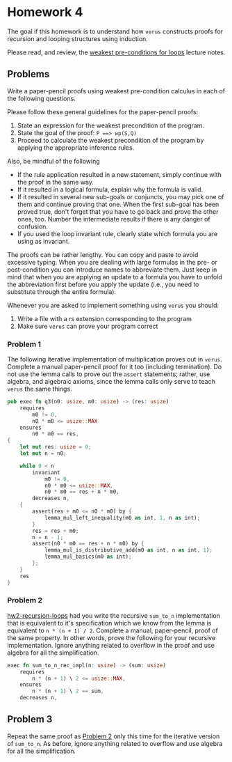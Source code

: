 
# Homework 4

The goal if this homework is to understand how `verus` constructs proofs for recursion and looping structures using induction.

Please read, and review, the [weakest pre-conditions for loops](https://bitbucket.org/byucs329/byu-cs-329-lecture-notes/src/master/wp-for-loops.md) lecture notes.

## Problems

Write a paper-pencil proofs using weakest pre-condition calculus in each of the following questions.

Please follow these general guidelines for the paper-pencil proofs:

1. State an expression for the weakest precondition of the program.
1. State the goal of the proof: `P ==> wp(S,Q)`
1. Proceed to calculate the weakest precondition of the program by applying the appropriate inference rules.

Also, be mindful of the following

* If the rule application resulted in a new statement, simply continue with the proof in the same way.
* If it resulted in a logical formula, explain why the formula is valid.
* If it resulted in several new sub-goals or conjuncts, you may pick one of them and continue proving that one. When the first sub-goal has been proved true, don't forget that you have to go back and prove the other ones, too. Number the intermediate results if there is any danger of confusion.
* If you used the loop invariant rule, clearly state which formula you are using as invariant.

The proofs can be rather lengthy. You can copy and paste to avoid excessive typing. When you are dealing with large formulas in the pre- or post-condition you can introduce names to abbreviate them. Just keep in mind that when you are applying an update to a formula you have to unfold the abbreviation first before you apply the update (i.e., you need to substitute through the entire formula).

Whenever you are asked to implement something using `verus` you should:

1. Write a file with a *rs* extension corresponding to the program
1. Make sure `verus` can prove your program correct

### Problem 1

The following iterative implementation of multiplication proves out in `verus`. Complete a manual paper-pencil proof for it too (including termination). Do not use the lemma calls to prove out the `assert` statements; rather, use algebra, and algebraic axioms, since the lemma calls only serve to teach `verus` the same things.

```rust
pub exec fn q3(n0: usize, m0: usize) -> (res: usize)
    requires
        m0 != 0,
        n0 * m0 <= usize::MAX
    ensures
        n0 * m0 == res,
{
    let mut res: usize = 0;
    let mut n = n0;

    while 0 < n
        invariant
            m0 != 0,
            n0 * m0 <= usize::MAX,
            n0 * m0 == res + n * m0,
        decreases n,
    {
        assert(res + m0 <= n0 * m0) by {
            lemma_mul_left_inequality(m0 as int, 1, n as int);
        }
        res = res + m0;
        n = n - 1;
        assert(n0 * m0 == res + n * m0) by {
            lemma_mul_is_distributive_add(m0 as int, n as int, 1);
            lemma_mul_basics(m0 as int);
        };
    }
    res
}
```

### Problem 2

[hw2-recursion-loops](./hw2-recursion-and-loops.md) had you write the recursive `sum_to_n` implementation that is equivalent to it's specification which we know from the lemma is equivalent to `n * (n + 1) / 2`. Complete a manual, paper-pencil, proof of the same property. In other words, prove the following for your recursive implementation. Ignore anything related to overflow in the proof and use algebra for all the simplification.

```rust
exec fn sum_to_n_rec_impl(n: usize) -> (sum: usize)
    requires
        n * (n + 1) \ 2 <= usize::MAX,
    ensures
        n * (n + 1) \ 2 == sum,
    decreases n,
```

## Problem 3

Repeat the same proof as [Problem 2](#problem-2) only this time for the iterative version of `sum_to_n`. As before, ignore anything related to overflow and use algebra for all the simplification.
